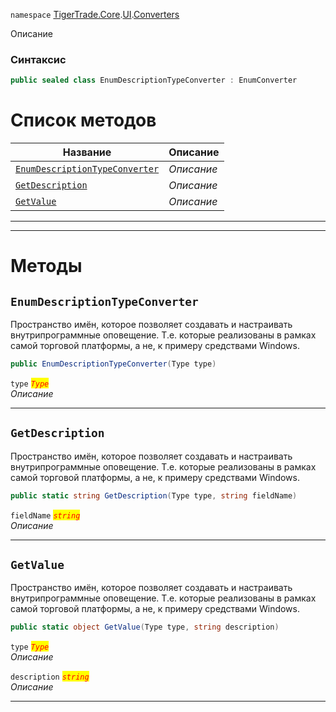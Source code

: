
`namespace` [TigerTrade.Core](../../../TigerTrade.Core.md).[UI](../../../TigerTrade.Core/UI.md).[Converters](../../../TigerTrade.Core/UI/Converters.md)


Описание

### Синтаксис
```csharp
public sealed class EnumDescriptionTypeConverter : EnumConverter
```


# Список методов
| Название | Описание |
| --- | --- |
| [`EnumDescriptionTypeConverter`](#EnumDescriptionTypeConverter-m) | *Описание* |
| [`GetDescription`](#GetDescription-m) | *Описание* |
| [`GetValue`](#GetValue-m) | *Описание* |





***  
***  
# Методы

## `EnumDescriptionTypeConverter`<a href="GetValue-m" id="GetValue-m"></a>
Пространство имён, которое позволяет создавать и настраивать внутрипрограммные оповещение. Т.е. которые реализованы в рамках самой торговой платформы, а не, к примеру средствами Windows.

```csharp
public EnumDescriptionTypeConverter(Type type)
```

`type` <mark style="color:red;">*`Type`*</mark>  
 *Описание*  


***  

## `GetDescription`<a href="GetValue-m" id="GetValue-m"></a>
Пространство имён, которое позволяет создавать и настраивать внутрипрограммные оповещение. Т.е. которые реализованы в рамках самой торговой платформы, а не, к примеру средствами Windows.

```csharp
public static string GetDescription(Type type, string fieldName)
```
`fieldName` <mark style="color:red;">*`string`*</mark>  
 *Описание*  


***  

## `GetValue`<a href="GetValue-m" id="GetValue-m"></a>
Пространство имён, которое позволяет создавать и настраивать внутрипрограммные оповещение. Т.е. которые реализованы в рамках самой торговой платформы, а не, к примеру средствами Windows.

```csharp
public static object GetValue(Type type, string description)
```
`type` <mark style="color:red;">*`Type`*</mark>  
 *Описание*  

`description` <mark style="color:red;">*`string`*</mark>  
 *Описание*  


***  

